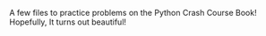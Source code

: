 A few files to practice problems on the Python Crash Course Book!
Hopefully, It turns out beautiful!
